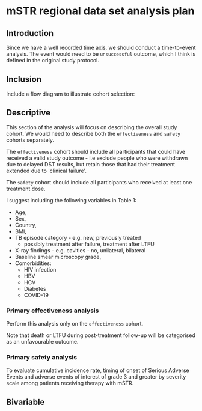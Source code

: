 # mSTR regional data set analysis plan

## Introduction

Since we have a well recorded time axis, we should conduct a time-to-event
analysis. The event would need to be `unsuccessful` outcome, which I think
is defined in the original study protocol. 


## Inclusion

Include a flow diagram to illustrate cohort selection:




## Descriptive

This section of the analysis will focus on describing the overall study 
cohort. We would need to describe both the `effectiveness` and `safety` cohorts
separately.

The `effectiveness` cohort should include all participants that could have
received a valid study outcome - i.e exclude people who were withdrawn due
to delayed DST results, but retain those that had their treatment extended due
to 'clinical failure'.

The `safety` cohort should include all participants who received at least one
treatment dose. 

I suggest including the following variables in Table 1: 

* Age,
* Sex,
* Country,
* BMI,
* TB episode category - e.g. new, previously treated 
     * possibly treatment after failure, treatment after LTFU
* X-ray findings - e.g. cavities - no, unilateral, bilateral
* Baseline smear microscopy grade,
* Comorbidities:
    * HIV infection 
    * HBV
    * HCV
    * Diabetes
    * COVID-19

### Primary effectiveness analysis

Perform this analysis only on the `effectiveness` cohort. 

Note that death or LTFU during post-treatment follow-up will be categorised
as an unfavourable outcome.

### Primary safety analysis

To evaluate cumulative incidence rate, timing of onset of Serious Adverse 
Events and adverse events of interest of grade 3 and greater by severity scale 
among patients receiving therapy with mSTR.




## Bivariable 












